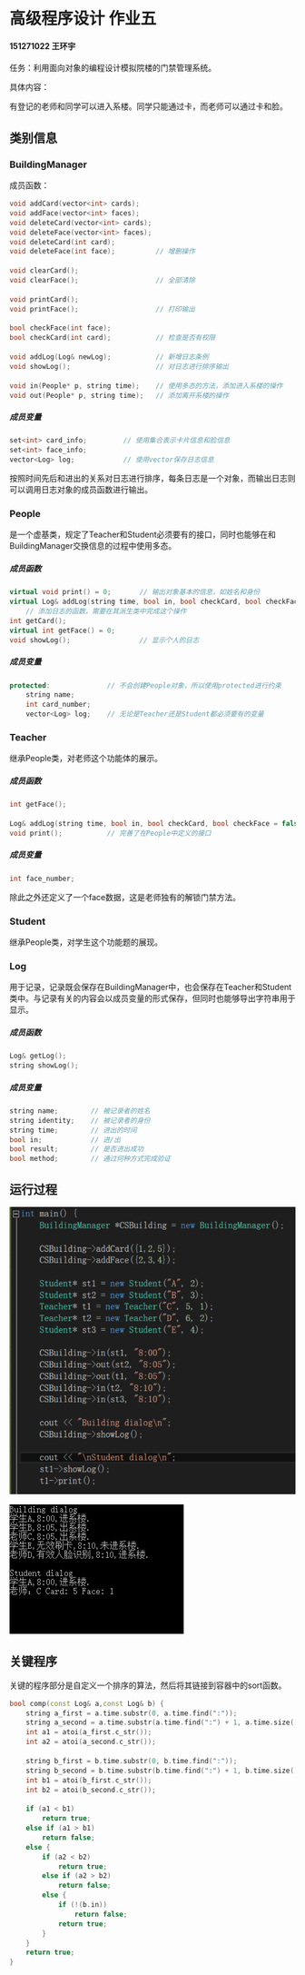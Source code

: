 # 高级程序设计 作业五

#### 151271022 王环宇

任务：利用面向对象的编程设计模拟院楼的门禁管理系统。

具体内容：

有登记的老师和同学可以进入系楼。同学只能通过卡，而老师可以通过卡和脸。




## 类别信息
### BuildingManager

成员函数：

```cpp
void addCard(vector<int> cards);
void addFace(vector<int> faces);
void deleteCard(vector<int> cards);
void deleteFace(vector<int> faces);
void deleteCard(int card);
void deleteFace(int face);			// 增删操作

void clearCard();
void clearFace();					// 全部清除

void printCard();
void printFace();					// 打印输出

bool checkFace(int face);
bool checkCard(int card);			// 检查是否有权限

void addLog(Log& newLog);			// 新增日志条例
void showLog();						// 对日志进行排序输出

void in(People* p, string time);	// 使用多态的方法，添加进入系楼的操作
void out(People* p, string time);	// 添加离开系楼的操作
```

##### 成员变量

```cpp
set<int> card_info;			// 使用集合表示卡片信息和脸信息
set<int> face_info;
vector<Log> log;			// 使用vector保存日志信息
```

按照时间先后和进出的关系对日志进行排序，每条日志是一个对象，而输出日志则可以调用日志对象的成员函数进行输出。



### People

是一个虚基类，规定了Teacher和Student必须要有的接口，同时也能够在和BuildingManager交换信息的过程中使用多态。

##### 成员函数

```cpp
virtual void print() = 0;		// 输出对象基本的信息，如姓名和身份
virtual Log& addLog(string time, bool in, bool checkCard, bool checkFace = false)=0;
	// 添加日志的函数，需要在其派生类中完成这个操作
int getCard();
virtual int getFace() = 0;		
void showLog();					// 显示个人的日志
```

##### 成员变量

```cpp
protected:				// 不会创建People对象，所以使用protected进行约束
	string name;
	int card_number;
	vector<Log> log;	// 无论是Teacher还是Student都必须要有的变量
```



### Teacher

继承People类，对老师这个功能体的展示。

##### 成员函数

```cpp
int getFace();

Log& addLog(string time, bool in, bool checkCard, bool checkFace = false);
void print();			// 完善了在People中定义的接口
```

##### 成员变量

```cpp
int face_number;
```

除此之外还定义了一个face数据，这是老师独有的解锁门禁方法。



### Student

继承People类，对学生这个功能题的展现。



### Log

用于记录，记录既会保存在BuildingManager中，也会保存在Teacher和Student类中。与记录有关的内容会以成员变量的形式保存，但同时也能够导出字符串用于显示。

##### 成员函数

```cpp
Log& getLog();
string showLog();
```

##### 成员变量

```cpp
string name;		// 被记录者的姓名
string identity;	// 被记录者的身份
string time;		// 进出的时间
bool in;			// 进/出
bool result;		// 是否进出成功
bool method;		// 通过何种方式完成验证
```





## 运行过程



![2018-11-16_000856](assets/2018-11-16_000856.png)



![2018-11-16_000831](assets/2018-11-16_000831.png)



## 关键程序

关键的程序部分是自定义一个排序的算法，然后将其链接到容器中的sort函数。

```cpp
bool comp(const Log& a,const Log& b) {
	string a_first = a.time.substr(0, a.time.find(":"));
	string a_second = a.time.substr(a.time.find(":") + 1, a.time.size());
	int a1 = atoi(a_first.c_str());
	int a2 = atoi(a_second.c_str());

	string b_first = b.time.substr(0, b.time.find(":"));
	string b_second = b.time.substr(b.time.find(":") + 1, b.time.size());
	int b1 = atoi(b_first.c_str());
	int b2 = atoi(b_second.c_str());

	if (a1 < b1)
		return true;
	else if (a1 > b1)
		return false;
	else {
		if (a2 < b2)
			return true;
		else if (a2 > b2)
			return false;
		else {
			if (!(b.in))
				return false;
			return true;
		}
	}
	return true;
}
```

